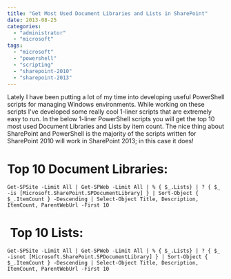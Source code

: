 ```yaml
---
title: "Get Most Used Document Libraries and Lists in SharePoint"
date: 2013-08-25
categories: 
  - "administrator"
  - "microsoft"
tags: 
  - "microsoft"
  - "powershell"
  - "scripting"
  - "sharepoint-2010"
  - "sharepoint-2013"
---
```


Lately I have been putting a lot of my time into developing useful PowerShell scripts for managing Windows environments. While working on these scripts I've developed some really cool 1-liner scripts that are extremely easy to run. In the below 1-liner PowerShell scripts you will get the top 10 most used Document Libraries and Lists by item count. The nice thing about SharePoint and PowerShell is the majority of the scripts written for SharePoint 2010 will work in SharePoint 2013; in this case it does!

# Top 10 Document Libraries:

```
Get-SPSite -Limit All | Get-SPWeb -Limit All | % { $_.Lists} | ? { $_ -is [Microsoft.SharePoint.SPDocumentLibrary] } | Sort-Object { $_.ItemCount } -Descending | Select-Object Title, Description, ItemCount, ParentWebUrl -First 10
```

#  Top 10 Lists:

```
Get-SPSite -Limit All | Get-SPWeb -Limit All | % { $_.Lists} | ? { $_ -isnot [Microsoft.SharePoint.SPDocumentLibrary] } | Sort-Object { $_.ItemCount } -Descending | Select-Object Title, Description, ItemCount, ParentWebUrl -First 10
```
